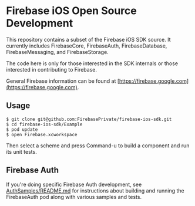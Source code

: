# Firebase iOS Open Source Development

This repository contains a subset of the Firebase iOS SDK source. It currently
includes FirebaseCore, FirebaseAuth, FirebaseDatabase, FirebaseMessaging, and
FirebaseStorage.

The code here is only for those interested in the SDK internals or those
interested in contributing to Firebase.

General Firebase information can be found at [https://firebase.google.com](https://firebase.google.com).

## Usage

```
$ git clone git@github.com:FirebasePrivate/firebase-ios-sdk.git
$ cd firebase-ios-sdk/Example
$ pod update
$ open Firebase.xcworkspace
```
Then select a scheme and press Command-u to build a component and run its unit tests.

## Firebase Auth

If you're doing specific Firebase Auth development, see
[AuthSamples/README.md](AuthSamples/README.md) for instructions about
building and running the FirebaseAuth pod along with various samples and tests.
